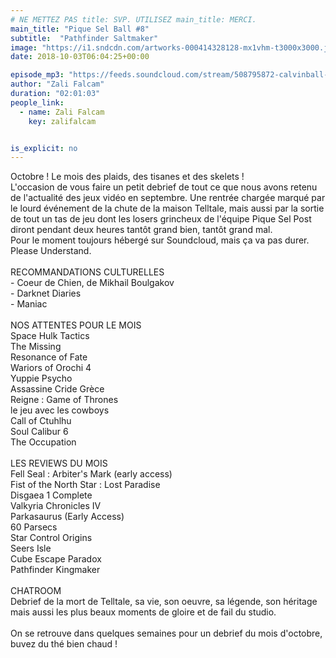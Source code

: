```yaml
---
# NE METTEZ PAS title: SVP. UTILISEZ main_title: MERCI.
main_title: "Pique Sel Ball #8"
subtitle:  "Pathfinder Saltmaker"
image: "https://i1.sndcdn.com/artworks-000414328128-mx1vhm-t3000x3000.jpg"
date: 2018-10-03T06:04:25+00:00

episode_mp3: "https://feeds.soundcloud.com/stream/508795872-calvinball-radio-pique-sel-ball-8-pathfinder-saltmaker.mp3"
author: "Zali Falcam"
duration: "02:01:03"
people_link: 
  - name: Zali Falcam
    key: zalifalcam


is_explicit: no
---
```


<PodcastHeader/>

<!-- ECRIRE LA DESCRIPTION DE L'EPISODE SOUS CETTE LIGNE -->
Octobre ! Le mois des plaids, des tisanes et des skelets !<br>L'occasion de vous faire un petit debrief de tout ce que nous avons retenu de l'actualité des jeux vidéo en septembre. Une rentrée chargée marqué par le lourd événement de la chute de la maison Telltale, mais aussi par la sortie de tout un tas de jeu dont les losers grincheux de l'équipe Pique Sel Post diront pendant deux heures tantôt grand bien, tantôt grand mal.<br>Pour le moment toujours hébergé sur Soundcloud, mais ça va pas durer. Please Understand.<br><br>RECOMMANDATIONS CULTURELLES<br>- Coeur de Chien, de Mikhail Boulgakov<br>- Darknet Diaries<br>- Maniac<br><br>NOS ATTENTES POUR LE MOIS<br>Space Hulk Tactics<br>The Missing<br>Resonance of Fate<br>Wariors of Orochi 4<br>Yuppie Psycho<br>Assassine Cride Grèce<br>Reigne : Game of Thrones<br>le jeu avec les cowboys<br>Call of Ctuhlhu<br>Soul Calibur 6<br>The Occupation<br><br>LES REVIEWS DU MOIS<br>Fell Seal : Arbiter's Mark (early access)<br>Fist of the North Star : Lost Paradise<br>Disgaea 1 Complete<br>Valkyria Chronicles IV<br>Parkasaurus (Early Access)<br>60 Parsecs<br>Star Control Origins<br>Seers Isle<br>Cube Escape Paradox<br>Pathfinder Kingmaker<br><br>CHATROOM<br>Debrief de la mort de Telltale, sa vie, son oeuvre, sa légende, son héritage mais aussi les plus beaux moments de gloire et de fail du studio.<br><br>On se retrouve dans quelques semaines pour un debrief du mois d'octobre, buvez du thé bien chaud !

